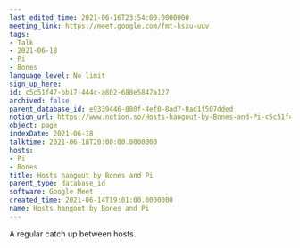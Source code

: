 ```yaml
---
last_edited_time: 2021-06-16T23:54:00.0000000
meeting_link: https://meet.google.com/fmt-ksxu-uuv
tags:
- Talk
- 2021-06-18
- Pi
- Bones
language_level: No limit
sign_up_here: 
id: c5c51f47-bb17-444c-a802-688e5847a127
archived: false
parent_database_id: e9339446-880f-4ef0-8ad7-8ad1f507dded
notion_url: https://www.notion.so/Hosts-hangout-by-Bones-and-Pi-c5c51f47bb17444ca802688e5847a127
object: page
indexDate: 2021-06-18
talktime: 2021-06-18T20:00:00.0000000
hosts:
- Pi
- Bones
title: Hosts hangout by Bones and Pi
parent_type: database_id
software: Google Meet
created_time: 2021-06-14T19:01:00.0000000
name: Hosts hangout by Bones and Pi
---
```


A regular catch up between hosts.



